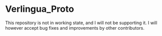 # Verlingua_Proto
This repository is not in working state, and I will not be supporting it. I will however accept bug fixes and improvements by other contributors.
